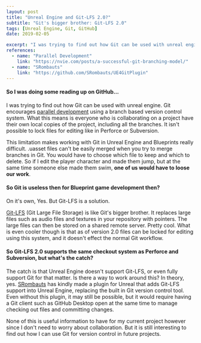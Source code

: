 ```yaml
---
layout: post
title: "Unreal Engine and Git-LFS 2.0?"
subtitle: "Git's bigger brother: Git-LFS 2.0"
tags: [Unreal Engine, Git, GitHub]
date: 2019-02-05

excerpt: "I was trying to find out how Git can be used with unreal engine. Git encourages parallel development using a branch based version control system. What this means is everyone who is collaborating on a project have their own local copies of the project, including all the branches. It isn't possible to lock files for editing like in Perforce or Subversion."
references:
  - name: "Parallel Development"
    link: "https://nvie.com/posts/a-successful-git-branching-model/"
  - name: "SRombauts"
    link: "https://github.com/SRombauts/UE4GitPlugin"
---
```


#### So I was doing some reading up on GitHub...

I was trying to find out how Git can be used with unreal engine. Git encourages [parallel development](https://nvie.com/posts/a-successful-git-branching-model/) using a branch based version control system. What this means is everyone who is collaborating on a project have their own local copies of the project, including all the branches. It isn't possible to lock files for editing like in Perforce or Subversion.

This limitation makes working with Git in Unreal Engine and Blueprints really difficult. .uasset files can't be easily merged when you try to merge branches in Git. You would have to choose which file to keep and which to delete. So if I edit the player character and made them jump, but at the same time someone else made them swim, **one of us would have to loose our work**.

#### So Git is useless then for Blueprint game development then?

On it's own, Yes. But Git-LFS is a solution.

[Git-LFS](https://github.blog/2017-03-02-git-lfs-2-0-0-released/) (Git Large File Storage) is like Git's bigger brother. It replaces large files such as audio files and textures in your repository with pointers. The large files can then be stored on a shared remote server. Pretty cool. What is even cooler though is that as of version 2.0 files can be locked for editing using this system, and it doesn't effect the normal Git workflow.

#### So Git-LFS 2.0 supports the same checkout system as Perforce and Subversion, but what's the catch?

The catch is that Unreal Engine doesn't support Git-LFS, or even fully support Git for that matter. Is there a way to work around this? In theory, yes. [SRombauts](https://github.com/SRombauts/UE4GitPlugin) has kindly made a plugin for Unreal that adds Git-LFS support into Unreal Engine, replacing the built in Git version control tool. Even without this plugin, it may still be possible, but it would require having a Git client such as GitHub Desktop open at the same time to manage checking out files and committing changes.

None of this is useful information to have for my current project however since I don't need to worry about collaboration. But it is still interesting to find out how I can use Git for version control in future projects.
